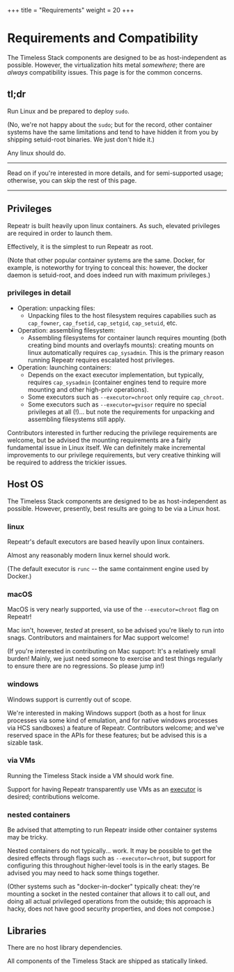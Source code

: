 +++
title = "Requirements"
weight = 20
+++

Requirements and Compatibility
==============================

The Timeless Stack components are designed to be as host-independent as possible.
However, the virtualization hits metal *somewhere*; there are *always* compatibility issues.
This page is for the common concerns.

tl;dr
-----

Run Linux and be prepared to deploy `sudo`.

(No, we're not happy about the `sudo`; but for the record, other container systems have the same limitations and tend to have hidden it from you by shipping setuid-root binaries.  We just don't hide it.)

Any linux should do.

---

Read on if you're interested in more details, and for semi-supported usage;
otherwise, you can skip the rest of this page.

---

Privileges
----------

Repeatr is built heavily upon linux containers.
As such, elevated privileges are required in order to launch them.

Effectively, it is the simplest to run Repeatr as root.

(Note that other popular container systems are the same.
Docker, for example, is noteworthy for trying to conceal this: however,
the docker daemon is setuid-root, and does indeed run with maximum privileges.)

### privileges in detail

- Operation: unpacking files:
	- Unpacking files to the host filesystem requires capabilies such as `cap_fowner`, `cap_fsetid`, `cap_setgid`, `cap_setuid`, etc.
- Operation: assembling filesystem:
	- Assembling filesystems for container launch requires mounting (both creating bind mounts and overlayfs mounts): creating mounts on linux automatically requires `cap_sysadmin`.  This is the primary reason running Repeatr requires escalated host privileges.
- Operation: launching containers:
	- Depends on the exact executor implementation, but typically, requires `cap_sysadmin` (container engines tend to require more mounting and other high-priv operations).
	- Some executors such as `--executor=chroot` only require `cap_chroot`.
	- Some executors such as `--executor=gvisor` require no special privileges at all (!)... but note the requirements for unpacking and assembling filesystems still apply.

Contributors interested in further reducing the privilege requirements are welcome, but be advised the mounting requirements are a fairly fundamental issue in Linux itself.
We can definitely make incremental improvements to our privilege requirements,
but very creative thinking will be required to address the trickier issues.


Host OS
-------

The Timeless Stack components are designed to be as host-independent as possible.
However, presently, best results are going to be via a Linux host.

### linux

Repeatr's default executors are based heavily upon linux containers.

Almost any reasonably modern linux kernel should work.

(The default executor is `runc` -- the same containment engine used by Docker.)

### macOS

MacOS is very nearly supported, via use of the `--executor=chroot` flag on Repeatr!

Mac isn't, however, *tested* at present, so be advised you're likely to run into snags.  Contributors and maintainers for Mac support welcome!

(If you're interested in contributing on Mac support: It's a relatively small burden!  Mainly, we just need someone to exercise and test things regularly to ensure there are no regressions.  So please jump in!)

### windows

Windows support is currently out of scope.

We're interested in making Windows support (both as a host for linux processes via some kind of emulation, and for native windows processes via HCS sandboxes)
a feature of Repeatr.  Contributors welcome; and we've reserved space in the APIs for these features; but be advised this is a sizable task.

### via VMs

Running the Timeless Stack inside a VM should work fine.

Support for having Repeatr transparently use VMs as an [executor](/design/executors) is desired;
contributions welcome.

### nested containers

Be advised that attempting to run Repeatr inside other container systems may be tricky.

Nested containers do not typically... work.
It may be possible to get the desired effects through flags such as `--executor=chroot`, but support for configuring this throughout higher-level tools is in the early stages.
Be advised you may need to hack some things together.

(Other systems such as "docker-in-docker" typically cheat: they're mounting a socket in the nested container that allows it to call out, and doing all actual privileged operations from the outside; this approach is hacky, does not have good security properties, and does not compose.)


Libraries
---------

There are no host library dependencies.

All components of the Timeless Stack are shipped as statically linked.
